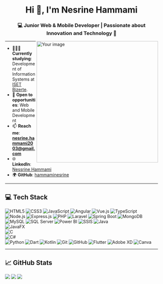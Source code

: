 <h1 align="center">Hi 👋, I'm Nesrine Hammami</h1>
<h3 align="center">💻 Junior Web & Mobile Developer | Passionate about Innovation and Technology 🌟</h3>

<img align="right" width="400" src="https://user-images.githubusercontent.com/placeholder-image.png" alt="Your image">

---

- 👩🏻‍💻 **Currently studying**: Development of Information Systems at [ISET Bizerte](https://www.isetbz.rnu.tn/).  
- 🎯 **Open to opportunities**: Web and Mobile Development 
- 📫 **Reach me**: **nesrine.hammami2003@gmail.com**  
- 🌐 **LinkedIn**: [Nessrine Hammami](https://www.linkedin.com/in/nesrine-hammami-8647672a1/)  
- 🌍 **GitHub**: [hammaminesrine](https://github.com/hammaminesrine)

---

## 💻 Tech Stack
![HTML5](https://img.shields.io/badge/html5-%23E34F26.svg?style=for-the-badge&logo=html5&logoColor=white) 
![CSS3](https://img.shields.io/badge/css3-%231572B6.svg?style=for-the-badge&logo=css3&logoColor=white) 
![JavaScript](https://img.shields.io/badge/javascript-%23323330.svg?style=for-the-badge&logo=javascript&logoColor=%23F7DF1E) 
![Angular](https://img.shields.io/badge/angular-%23DD0031.svg?style=for-the-badge&logo=angular&logoColor=white) 
![Vue.js](https://img.shields.io/badge/vue.js-%2335495e.svg?style=for-the-badge&logo=vuedotjs&logoColor=%234FC08D) 
![TypeScript](https://img.shields.io/badge/typescript-%23007ACC.svg?style=for-the-badge&logo=typescript&logoColor=white)
![Node.js](https://img.shields.io/badge/node.js-%2343853D.svg?style=for-the-badge&logo=node.js&logoColor=white) 
![Express.js](https://img.shields.io/badge/express.js-%23404d59.svg?style=for-the-badge&logo=express&logoColor=%2361DAFB) 
![PHP](https://img.shields.io/badge/php-%23777BB4.svg?style=for-the-badge&logo=php&logoColor=white) 
![Laravel](https://img.shields.io/badge/laravel-%23FF2D20.svg?style=for-the-badge&logo=laravel&logoColor=white) 
![Spring Boot](https://img.shields.io/badge/springboot-%236DB33F.svg?style=for-the-badge&logo=spring&logoColor=white)
![MongoDB](https://img.shields.io/badge/MongoDB-%234ea94b.svg?style=for-the-badge&logo=mongodb&logoColor=white) 
![MySQL](https://img.shields.io/badge/MySQL-%2300f.svg?style=for-the-badge&logo=mysql&logoColor=white) 
![SQL Server](https://img.shields.io/badge/SQL%20Server-%23CC2927.svg?style=for-the-badge&logo=microsoftsqlserver&logoColor=white) 
![Power BI](https://img.shields.io/badge/Power%20BI-F2C811?style=for-the-badge&logo=Power%20BI&logoColor=black) 
![SSIS](https://img.shields.io/badge/SSIS-%23007ACC.svg?style=for-the-badge&logo=microsoft&logoColor=white)
![Java](https://img.shields.io/badge/Java-%23ED8B00.svg?style=for-the-badge&logo=openjdk&logoColor=white)  
![JavaFX](https://img.shields.io/badge/JavaFX-%23ED8B00.svg?style=for-the-badge&logo=java&logoColor=white)  
![C](https://img.shields.io/badge/C-%2300599C.svg?style=for-the-badge&logo=c&logoColor=white)  
![C#](https://img.shields.io/badge/C%23-%23239120.svg?style=for-the-badge&logo=c-sharp&logoColor=white)  
![Python](https://img.shields.io/badge/python-%233776AB.svg?style=for-the-badge&logo=python&logoColor=white) 
![Dart](https://img.shields.io/badge/dart-%230175C2.svg?style=for-the-badge&logo=dart&logoColor=white) 
![Kotlin](https://img.shields.io/badge/kotlin-%237F52FF.svg?style=for-the-badge&logo=kotlin&logoColor=white)
![Git](https://img.shields.io/badge/git-%23F05033.svg?style=for-the-badge&logo=git&logoColor=white) 
![GitHub](https://img.shields.io/badge/github-%23181717.svg?style=for-the-badge&logo=github&logoColor=white) 
![Flutter](https://img.shields.io/badge/Flutter-%2302569B.svg?style=for-the-badge&logo=Flutter&logoColor=white) 
![Adobe XD](https://img.shields.io/badge/Adobe%20XD-470137?style=for-the-badge&logo=Adobe%20XD&logoColor=#FF61F6) 
![Canva](https://img.shields.io/badge/Canva-%2300C4CC.svg?style=for-the-badge&logo=Canva&logoColor=white)

---

## 📈 GitHub Stats
![](https://github-readme-stats.vercel.app/api?username=hammaminesrine&show_icons=true&theme=vue&hide_border=true&count_private=true)
![](https://github-readme-streak-stats.herokuapp.com/?user=hammaminesrine&theme=vue&hide_border=true)
![](https://github-readme-stats.vercel.app/api/top-langs/?username=hammaminesrine&theme=vue&hide_border=true&layout=compact)

